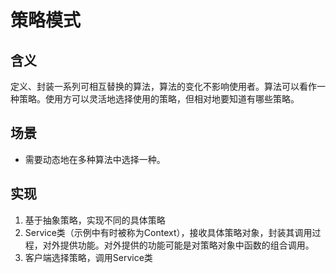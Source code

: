 # 策略模式
## 含义
定义、封装一系列可相互替换的算法，算法的变化不影响使用者。算法可以看作一种策略。使用方可以灵活地选择使用的策略，但相对地要知道有哪些策略。
## 场景
* 需要动态地在多种算法中选择一种。
## 实现
1. 基于抽象策略，实现不同的具体策略
2. Service类（示例中有时被称为Context），接收具体策略对象，封装其调用过程，对外提供功能。对外提供的功能可能是对策略对象中函数的组合调用。
3. 客户端选择策略，调用Service类
